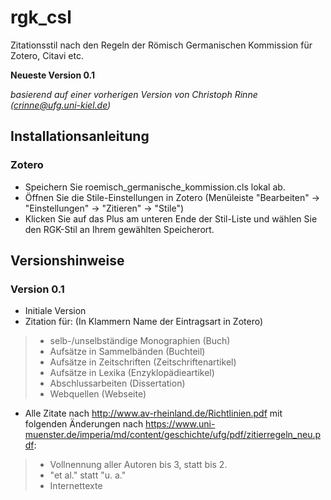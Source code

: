 # rgk_csl
Zitationsstil nach den Regeln der Römisch Germanischen Kommission
für Zotero, Citavi etc.

**Neueste Version 0.1**

*basierend auf einer vorherigen Version von Christoph Rinne (crinne@ufg.uni-kiel.de)*

## Installationsanleitung
### Zotero
+ Speichern Sie roemisch_germanische_kommission.cls lokal ab.
+ Öffnen Sie die Stile-Einstellungen in Zotero (Menüleiste "Bearbeiten" -> "Einstellungen" -> "Zitieren" -> "Stile")
+ Klicken Sie auf das Plus am unteren Ende der Stil-Liste und wählen Sie den RGK-Stil an Ihrem gewählten Speicherort.
## Versionshinweise
### Version 0.1
+ Initiale Version
+ Zitation für: (In Klammern Name der Eintragsart in Zotero)
> +  selb-/unselbständige Monographien (Buch)
> + Aufsätze in Sammelbänden (Buchteil)
> + Aufsätze in Zeitschriften (Zeitschriftenartikel)
> + Aufsätze in Lexika (Enzyklopädieartikel)
> + Abschlussarbeiten (Dissertation)
> + Webquellen (Webseite)
+ Alle Zitate nach http://www.av-rheinland.de/Richtlinien.pdf mit folgenden Änderungen nach https://www.uni-muenster.de/imperia/md/content/geschichte/ufg/pdf/zitierregeln_neu.pdf:
> + Vollnennung aller Autoren bis 3, statt bis 2.
> + "et al." statt "u. a."
> + Internettexte
